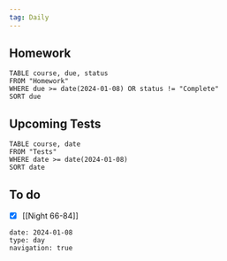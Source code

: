 ```yaml
---
tag: Daily
---
```

## Homework
```dataview
TABLE course, due, status
FROM "Homework" 
WHERE due >= date(2024-01-08) OR status != "Complete"
SORT due
```
## Upcoming Tests
```dataview
TABLE course, date
FROM "Tests" 
WHERE date >= date(2024-01-08)
SORT date
```
## To do
- [x] [[Night 66-84]]

```gEvent
date: 2024-01-08
type: day
navigation: true
```